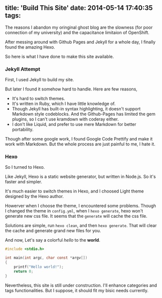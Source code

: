 title: 'Build This Site'
date: 2014-05-14 17:40:35
tags:
---
The reasons I abandon my oringinal ghost blog are the slowness (for poor connection of my university) and the capacitance limitaion of OpenShift.

After messing around with Github Pages and Jekyll for a whole day, I finally found the amazing Hexo.

So here is what I have done to make this site available.

### Jekyll Attempt
First, I used Jekyll to build my site.

But later I found it somehow hard to handle. Here are few reasons,
+ It's hard to switch themes.
+ It's written in Ruby, which I have little knowledge of.
+ Though Jekyll has built-in syntax highlighting, it doesn't support Markdown style codeblocks. And the Github-Pages has limited the gem plugins, so I can't use kramdown with coderay either.
+ I don't like Liquid, and prefer to use mere Markdown for better portability.

Though after some google work, I found Google Code Prettify and make it work with Markdown. But the whole process are just painful to me, I hate it.

### Hexo
So I turned to Hexo.

Like Jekyll, Hexo is a static website generator, but written in Node.js. So it's faster and simpler.

It's much easier to switch themes in Hexo, and I choosed Light theme designed by the Hexo author.

Howerver when I choose the theme, I encountered some problems. Though I changed the theme in `config.yml`, when I `hexo generate`, hexo won't generate new css file. It seems that the `generate` will cache the css file. 

Solutions are simple, run `hexo clean`, and then `hexo generate`. That will clear the cache and generate grand new files for you.


And now, Let's say a colorful _hello_ to the **world**.

~~~c
#include <stdio.h>

int main(int argc, char const *argv[])
{
    printf("Hello world!");
    return 0;
}
~~~

Nevertheless, this site is still under construction. I'll enhance categories and tags functionalities. But I suppose, it should fit my bisic needs currently.
